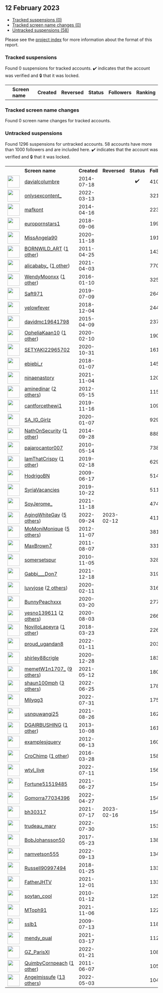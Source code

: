 ## 12 February 2023

* [Tracked suspensions (0)](#tracked-suspensions)
* [Tracked screen name changes (0)](#tracked-screen-name-changes)
* [Untracked suspensions (58)](#untracked-suspensions)

Please see the [project index](https://github.com/travisbrown/twitter-watch) for more information about the format of this report.

### Tracked suspensions

Found 0 suspensions for tracked accounts.
  ✔️ indicates that the account was verified and 🔒 that it was locked.

<table>
    <tr>
        <th></th>
        <th align="left">Screen name</th>
        <th align="left">Created</th>
        <th align="left">Reversed</th>
        <th align="left">Status</th>
        <th align="left">Followers</th>
        <th align="left">Ranking</th></tr>
    </tr></table>

### Tracked screen name changes

Found 0 screen name changes for tracked accounts.

### Untracked suspensions

Found 1296 suspensions for untracked accounts.
58 accounts have more than 1000 followers and are included here.
  ✔️ indicates that the account was verified and 🔒 that it was locked.

<table>
    <tr>
        <th></th>
        <th align="left">Screen name</th>
        <th align="left">Created</th>
        <th align="left">Reversed</th>
        <th align="left">Status</th>
        <th align="left">Followers</th>
    </tr>
        <tr>
            <td><a href="https://twitter.com/intent/user?user_id=2716763753">
                <img src="https://pbs.twimg.com/profile_images/1559395318386642944/c7mpAIxG_normal.jpg" width="40px" height="40px" align="center"/></a>
            </td>
            <td>
                <a href="https://twitter.com/davialcolumbre">davialcolumbre</a></td>
            <td>2014-07-18</td>
            <td></td>
            <td align="center">✔️</td>
            <td>410568</td>
        </tr>
        <tr>
            <td><a href="https://twitter.com/intent/user?user_id=1502921733732376576">
                <img src="https://pbs.twimg.com/profile_images/1527199750444855297/rY8PGen0_normal.jpg" width="40px" height="40px" align="center"/></a>
            </td>
            <td>
                <a href="https://twitter.com/onlysexcontent_">onlysexcontent_</a></td>
            <td>2022-03-13</td>
            <td></td>
            <td align="center"></td>
            <td>321045</td>
        </tr>
        <tr>
            <td><a href="https://twitter.com/intent/user?user_id=2448047358">
                <img src="https://pbs.twimg.com/profile_images/617306405767413760/VPVURmgG_normal.jpg" width="40px" height="40px" align="center"/></a>
            </td>
            <td>
                <a href="https://twitter.com/mafkont">mafkont</a></td>
            <td>2014-04-16</td>
            <td></td>
            <td align="center"></td>
            <td>223057</td>
        </tr>
        <tr>
            <td><a href="https://twitter.com/intent/user?user_id=1037644659571523585">
                <img src="https://pbs.twimg.com/profile_images/1037649754493276161/7PrqBu6m_normal.jpg" width="40px" height="40px" align="center"/></a>
            </td>
            <td>
                <a href="https://twitter.com/europornstars1">europornstars1</a></td>
            <td>2018-09-06</td>
            <td></td>
            <td align="center"></td>
            <td>199993</td>
        </tr>
        <tr>
            <td><a href="https://twitter.com/intent/user?user_id=1329020998486659077">
                <img src="https://pbs.twimg.com/profile_images/1551514434165583873/lvfrHpkP_normal.jpg" width="40px" height="40px" align="center"/></a>
            </td>
            <td>
                <a href="https://twitter.com/MissAngela90">MissAngela90</a></td>
            <td>2020-11-18</td>
            <td></td>
            <td align="center"></td>
            <td>191958</td>
        </tr>
        <tr>
            <td><a href="https://twitter.com/intent/user?user_id=287818581">
                <img src="https://pbs.twimg.com/profile_images/475270317347450880/HKwCsZvv_normal.jpeg" width="40px" height="40px" align="center"/></a>
            </td>
            <td>
                <a href="https://twitter.com/BORNWILD_ART">BORNWILD_ART</a>&nbsp;(<a href="https://api.memory.lol/v1/tw/id/287818581">1 other</a>)&nbsp;</td>
            <td>2011-04-25</td>
            <td></td>
            <td align="center"></td>
            <td>143850</td>
        </tr>
        <tr>
            <td><a href="https://twitter.com/intent/user?user_id=1378359009258795011">
                <img src="https://pbs.twimg.com/profile_images/1497303575810101248/GUaFlIYv_normal.jpg" width="40px" height="40px" align="center"/></a>
            </td>
            <td>
                <a href="https://twitter.com/alicababy_">alicababy_</a>&nbsp;(<a href="https://api.memory.lol/v1/tw/id/1378359009258795011">1 other</a>)&nbsp;</td>
            <td>2021-04-03</td>
            <td></td>
            <td align="center"></td>
            <td>77016</td>
        </tr>
        <tr>
            <td><a href="https://twitter.com/intent/user?user_id=4736974453">
                <img src="https://pbs.twimg.com/profile_images/1529435469049634816/ukTlam-2_normal.jpg" width="40px" height="40px" align="center"/></a>
            </td>
            <td>
                <a href="https://twitter.com/WendyMoonxx">WendyMoonxx</a>&nbsp;(<a href="https://api.memory.lol/v1/tw/id/4736974453">1 other</a>)&nbsp;</td>
            <td>2016-01-10</td>
            <td></td>
            <td align="center"></td>
            <td>32584</td>
        </tr>
        <tr>
            <td><a href="https://twitter.com/intent/user?user_id=1148472276259627009">
                <img src="https://pbs.twimg.com/profile_images/1584996933965414408/Xheh79iw_normal.jpg" width="40px" height="40px" align="center"/></a>
            </td>
            <td>
                <a href="https://twitter.com/Saft971">Saft971</a></td>
            <td>2019-07-09</td>
            <td></td>
            <td align="center"></td>
            <td>26424</td>
        </tr>
        <tr>
            <td><a href="https://twitter.com/intent/user?user_id=1070044396828180480">
                <img src="https://pbs.twimg.com/profile_images/1161201655834128385/iGE9NpPf_normal.jpg" width="40px" height="40px" align="center"/></a>
            </td>
            <td>
                <a href="https://twitter.com/yelowfever">yelowfever</a></td>
            <td>2018-12-04</td>
            <td></td>
            <td align="center"></td>
            <td>24480</td>
        </tr>
        <tr>
            <td><a href="https://twitter.com/intent/user?user_id=3146664710">
                <img src="https://pbs.twimg.com/profile_images/896243611909488640/YiymM5yO_normal.jpg" width="40px" height="40px" align="center"/></a>
            </td>
            <td>
                <a href="https://twitter.com/davidmc19641798">davidmc19641798</a></td>
            <td>2015-04-09</td>
            <td></td>
            <td align="center"></td>
            <td>23791</td>
        </tr>
        <tr>
            <td><a href="https://twitter.com/intent/user?user_id=1226717865572569088">
                <img src="https://pbs.twimg.com/profile_images/1553248056518123520/TQZmaBdK_normal.jpg" width="40px" height="40px" align="center"/></a>
            </td>
            <td>
                <a href="https://twitter.com/OpheliaKaan10">OpheliaKaan10</a>&nbsp;(<a href="https://api.memory.lol/v1/tw/id/1226717865572569088">1 other</a>)&nbsp;</td>
            <td>2020-02-10</td>
            <td></td>
            <td align="center"></td>
            <td>19004</td>
        </tr>
        <tr>
            <td><a href="https://twitter.com/intent/user?user_id=1322361095407902721">
                <img src="https://pbs.twimg.com/profile_images/1594149018447187968/lLIXUkDm_normal.jpg" width="40px" height="40px" align="center"/></a>
            </td>
            <td>
                <a href="https://twitter.com/SETYAKI22965702">SETYAKI22965702</a></td>
            <td>2020-10-31</td>
            <td></td>
            <td align="center"></td>
            <td>16101</td>
        </tr>
        <tr>
            <td><a href="https://twitter.com/intent/user?user_id=949928738577301504">
                <img src="https://pbs.twimg.com/profile_images/1378635878256418817/-bmMMozf_normal.jpg" width="40px" height="40px" align="center"/></a>
            </td>
            <td>
                <a href="https://twitter.com/ebiebi_r">ebiebi_r</a></td>
            <td>2018-01-07</td>
            <td></td>
            <td align="center"></td>
            <td>14585</td>
        </tr>
        <tr>
            <td><a href="https://twitter.com/intent/user?user_id=1456219614325579779">
                <img src="https://pbs.twimg.com/profile_images/1456229212348882944/DnsRyzCr_normal.jpg" width="40px" height="40px" align="center"/></a>
            </td>
            <td>
                <a href="https://twitter.com/ninaenastory">ninaenastory</a></td>
            <td>2021-11-04</td>
            <td></td>
            <td align="center"></td>
            <td>12046</td>
        </tr>
        <tr>
            <td><a href="https://twitter.com/intent/user?user_id=581228253">
                <img src="https://pbs.twimg.com/profile_images/1546229141720014848/uxiJ0beJ_normal.jpg" width="40px" height="40px" align="center"/></a>
            </td>
            <td>
                <a href="https://twitter.com/aminedinar">aminedinar</a>&nbsp;(<a href="https://api.memory.lol/v1/tw/id/581228253">2 others</a>)&nbsp;</td>
            <td>2012-05-15</td>
            <td></td>
            <td align="center"></td>
            <td>11500</td>
        </tr>
        <tr>
            <td><a href="https://twitter.com/intent/user?user_id=1195597680241569792">
                <img src="https://pbs.twimg.com/profile_images/1270331690892898304/kx90P-Uu_normal.jpg" width="40px" height="40px" align="center"/></a>
            </td>
            <td>
                <a href="https://twitter.com/cantforcethewi1">cantforcethewi1</a></td>
            <td>2019-11-16</td>
            <td></td>
            <td align="center"></td>
            <td>10920</td>
        </tr>
        <tr>
            <td><a href="https://twitter.com/intent/user?user_id=1214468014994788354">
                <img src="https://pbs.twimg.com/profile_images/1214472669363605510/z3YnovgM_normal.jpg" width="40px" height="40px" align="center"/></a>
            </td>
            <td>
                <a href="https://twitter.com/SA_IG_Girlz">SA_IG_Girlz</a></td>
            <td>2020-01-07</td>
            <td></td>
            <td align="center"></td>
            <td>9290</td>
        </tr>
        <tr>
            <td><a href="https://twitter.com/intent/user?user_id=2788383706">
                <img src="https://pbs.twimg.com/profile_images/1561018161880829954/p3H7_H0F_normal.jpg" width="40px" height="40px" align="center"/></a>
            </td>
            <td>
                <a href="https://twitter.com/NathOnSecurity">NathOnSecurity</a>&nbsp;(<a href="https://api.memory.lol/v1/tw/id/2788383706">1 other</a>)&nbsp;</td>
            <td>2014-09-28</td>
            <td></td>
            <td align="center"></td>
            <td>8880</td>
        </tr>
        <tr>
            <td><a href="https://twitter.com/intent/user?user_id=143857410">
                <img src="https://pbs.twimg.com/profile_images/1541995691152531458/qyDR-U3d_normal.jpg" width="40px" height="40px" align="center"/></a>
            </td>
            <td>
                <a href="https://twitter.com/pajarocantor007">pajarocantor007</a></td>
            <td>2010-05-14</td>
            <td></td>
            <td align="center"></td>
            <td>7389</td>
        </tr>
        <tr>
            <td><a href="https://twitter.com/intent/user?user_id=1097475796678131713">
                <img src="https://pbs.twimg.com/profile_images/1411962236378259458/y43LVBUf_normal.jpg" width="40px" height="40px" align="center"/></a>
            </td>
            <td>
                <a href="https://twitter.com/IamThatCrispy">IamThatCrispy</a>&nbsp;(<a href="https://api.memory.lol/v1/tw/id/1097475796678131713">1 other</a>)&nbsp;</td>
            <td>2019-02-18</td>
            <td></td>
            <td align="center"></td>
            <td>6297</td>
        </tr>
        <tr>
            <td><a href="https://twitter.com/intent/user?user_id=47839791">
                <img src="https://pbs.twimg.com/profile_images/1416861601068638208/4C_3gfmv_normal.jpg" width="40px" height="40px" align="center"/></a>
            </td>
            <td>
                <a href="https://twitter.com/HodrigoBN">HodrigoBN</a></td>
            <td>2009-06-17</td>
            <td></td>
            <td align="center"></td>
            <td>5145</td>
        </tr>
        <tr>
            <td><a href="https://twitter.com/intent/user?user_id=1186767313967689728">
                <img src="https://pbs.twimg.com/profile_images/1448321982190211075/TiPr54Gh_normal.jpg" width="40px" height="40px" align="center"/></a>
            </td>
            <td>
                <a href="https://twitter.com/SyriaVacancies">SyriaVacancies</a></td>
            <td>2019-10-22</td>
            <td></td>
            <td align="center"></td>
            <td>5114</td>
        </tr>
        <tr>
            <td><a href="https://twitter.com/intent/user?user_id=1461129181241163776">
                <img src="https://pbs.twimg.com/profile_images/1579640690077798401/p8kJyJfx_normal.jpg" width="40px" height="40px" align="center"/></a>
            </td>
            <td>
                <a href="https://twitter.com/SoyJerome_">SoyJerome_</a></td>
            <td>2021-11-18</td>
            <td></td>
            <td align="center"></td>
            <td>4741</td>
        </tr>
        <tr>
            <td><a href="https://twitter.com/intent/user?user_id=1573529137423462400">
                <img src="https://pbs.twimg.com/profile_images/1589327338759917568/bNO56klY_normal.jpg" width="40px" height="40px" align="center"/></a>
            </td>
            <td>
                <a href="https://twitter.com/AgingWhiteGay">AgingWhiteGay</a>&nbsp;(<a href="https://api.memory.lol/v1/tw/id/1573529137423462400">5 others</a>)&nbsp;</td>
            <td>2022-09-24</td>
            <td>2023-02-12</td>
            <td align="center"></td>
            <td>4116</td>
        </tr>
        <tr>
            <td><a href="https://twitter.com/intent/user?user_id=933017455">
                <img src="https://pbs.twimg.com/profile_images/1538897842303025152/lc4d2NTO_normal.jpg" width="40px" height="40px" align="center"/></a>
            </td>
            <td>
                <a href="https://twitter.com/MoMoniMonique">MoMoniMonique</a>&nbsp;(<a href="https://api.memory.lol/v1/tw/id/933017455">5 others</a>)&nbsp;</td>
            <td>2012-11-07</td>
            <td></td>
            <td align="center"></td>
            <td>3814</td>
        </tr>
        <tr>
            <td><a href="https://twitter.com/intent/user?user_id=350379051">
                <img src="https://pbs.twimg.com/profile_images/1589926248859459584/Olkv64TR_normal.jpg" width="40px" height="40px" align="center"/></a>
            </td>
            <td>
                <a href="https://twitter.com/MaxBrown7">MaxBrown7</a></td>
            <td>2011-08-07</td>
            <td></td>
            <td align="center"></td>
            <td>3311</td>
        </tr>
        <tr>
            <td><a href="https://twitter.com/intent/user?user_id=212346500">
                <img src="https://pbs.twimg.com/profile_images/1562451697838002176/xZDH3isN_normal.jpg" width="40px" height="40px" align="center"/></a>
            </td>
            <td>
                <a href="https://twitter.com/somersetspur">somersetspur</a></td>
            <td>2010-11-05</td>
            <td></td>
            <td align="center"></td>
            <td>3286</td>
        </tr>
        <tr>
            <td><a href="https://twitter.com/intent/user?user_id=1472144129807294465">
                <img src="https://pbs.twimg.com/profile_images/1547489755985838084/AKlwYFeJ_normal.jpg" width="40px" height="40px" align="center"/></a>
            </td>
            <td>
                <a href="https://twitter.com/Gabbi___Don7">Gabbi___Don7</a></td>
            <td>2021-12-18</td>
            <td></td>
            <td align="center"></td>
            <td>3191</td>
        </tr>
        <tr>
            <td><a href="https://twitter.com/intent/user?user_id=1227020315244552193">
                <img src="https://pbs.twimg.com/profile_images/1505236407723380751/3gtmzu9s_normal.jpg" width="40px" height="40px" align="center"/></a>
            </td>
            <td>
                <a href="https://twitter.com/luvvjose">luvvjose</a>&nbsp;(<a href="https://api.memory.lol/v1/tw/id/1227020315244552193">2 others</a>)&nbsp;</td>
            <td>2020-02-11</td>
            <td></td>
            <td align="center"></td>
            <td>3161</td>
        </tr>
        <tr>
            <td><a href="https://twitter.com/intent/user?user_id=1240901590741143557">
                <img src="https://pbs.twimg.com/profile_images/1460720676520833027/8PN1NpCy_normal.jpg" width="40px" height="40px" align="center"/></a>
            </td>
            <td>
                <a href="https://twitter.com/BunnyPeachxxx">BunnyPeachxxx</a></td>
            <td>2020-03-20</td>
            <td></td>
            <td align="center"></td>
            <td>2776</td>
        </tr>
        <tr>
            <td><a href="https://twitter.com/intent/user?user_id=1290209309872152576">
                <img src="https://pbs.twimg.com/profile_images/1496272155155505155/3LIAeBkE_normal.jpg" width="40px" height="40px" align="center"/></a>
            </td>
            <td>
                <a href="https://twitter.com/yesno139611">yesno139611</a>&nbsp;(<a href="https://api.memory.lol/v1/tw/id/1290209309872152576">2 others</a>)&nbsp;</td>
            <td>2020-08-03</td>
            <td></td>
            <td align="center"></td>
            <td>2661</td>
        </tr>
        <tr>
            <td><a href="https://twitter.com/intent/user?user_id=977187809957175296">
                <img src="https://pbs.twimg.com/profile_images/1243136777147363329/8EgYZS8C_normal.jpg" width="40px" height="40px" align="center"/></a>
            </td>
            <td>
                <a href="https://twitter.com/NovilloLapeyra">NovilloLapeyra</a>&nbsp;(<a href="https://api.memory.lol/v1/tw/id/977187809957175296">1 other</a>)&nbsp;</td>
            <td>2018-03-23</td>
            <td></td>
            <td align="center"></td>
            <td>2267</td>
        </tr>
        <tr>
            <td><a href="https://twitter.com/intent/user?user_id=1480878882618318850">
                <img src="https://pbs.twimg.com/profile_images/1562139433759031297/hhEP0Mr-_normal.jpg" width="40px" height="40px" align="center"/></a>
            </td>
            <td>
                <a href="https://twitter.com/proud_ugandan8">proud_ugandan8</a></td>
            <td>2022-01-11</td>
            <td></td>
            <td align="center"></td>
            <td>2032</td>
        </tr>
        <tr>
            <td><a href="https://twitter.com/intent/user?user_id=1343542679842467845">
                <img src="https://pbs.twimg.com/profile_images/1343543169850486786/OaPMiS-D_normal.jpg" width="40px" height="40px" align="center"/></a>
            </td>
            <td>
                <a href="https://twitter.com/shirley88crigle">shirley88crigle</a></td>
            <td>2020-12-28</td>
            <td></td>
            <td align="center"></td>
            <td>1836</td>
        </tr>
        <tr>
            <td><a href="https://twitter.com/intent/user?user_id=1392279727994392577">
                <img src="https://pbs.twimg.com/profile_images/1589053963306823680/SKVQ1KIQ_normal.jpg" width="40px" height="40px" align="center"/></a>
            </td>
            <td>
                <a href="https://twitter.com/memetW1n1707_">memetW1n1707_</a>&nbsp;(<a href="https://api.memory.lol/v1/tw/id/1392279727994392577">9 others</a>)&nbsp;</td>
            <td>2021-05-12</td>
            <td></td>
            <td align="center"></td>
            <td>1805</td>
        </tr>
        <tr>
            <td><a href="https://twitter.com/intent/user?user_id=1540537631510999041">
                <img src="https://pbs.twimg.com/profile_images/1570070717764440066/9qoszRzt_normal.jpg" width="40px" height="40px" align="center"/></a>
            </td>
            <td>
                <a href="https://twitter.com/shaun100mph">shaun100mph</a>&nbsp;(<a href="https://api.memory.lol/v1/tw/id/1540537631510999041">3 others</a>)&nbsp;</td>
            <td>2022-06-25</td>
            <td></td>
            <td align="center"></td>
            <td>1785</td>
        </tr>
        <tr>
            <td><a href="https://twitter.com/intent/user?user_id=1553704313297719296">
                <img src="https://pbs.twimg.com/profile_images/1553705643240226816/bgE-Hhbe_normal.jpg" width="40px" height="40px" align="center"/></a>
            </td>
            <td>
                <a href="https://twitter.com/Milyqg3">Milyqg3</a></td>
            <td>2022-07-31</td>
            <td></td>
            <td align="center"></td>
            <td>1759</td>
        </tr>
        <tr>
            <td><a href="https://twitter.com/intent/user?user_id=1430787653952176134">
                <img src="https://pbs.twimg.com/profile_images/1591094418052087810/Y3NXRXtU_normal.jpg" width="40px" height="40px" align="center"/></a>
            </td>
            <td>
                <a href="https://twitter.com/usnquwangi25">usnquwangi25</a></td>
            <td>2021-08-26</td>
            <td></td>
            <td align="center"></td>
            <td>1622</td>
        </tr>
        <tr>
            <td><a href="https://twitter.com/intent/user?user_id=704486440">
                <img src="https://pbs.twimg.com/profile_images/1362407983058210825/t6hFeFMS_normal.jpg" width="40px" height="40px" align="center"/></a>
            </td>
            <td>
                <a href="https://twitter.com/DGAIRBUSHING">DGAIRBUSHING</a>&nbsp;(<a href="https://api.memory.lol/v1/tw/id/704486440">1 other</a>)&nbsp;</td>
            <td>2013-10-08</td>
            <td></td>
            <td align="center"></td>
            <td>1612</td>
        </tr>
        <tr>
            <td><a href="https://twitter.com/intent/user?user_id=607696425">
                <img src="https://pbs.twimg.com/profile_images/519499541859414016/6VqiZMyn_normal.jpeg" width="40px" height="40px" align="center"/></a>
            </td>
            <td>
                <a href="https://twitter.com/examplesjquery">examplesjquery</a></td>
            <td>2012-06-13</td>
            <td></td>
            <td align="center"></td>
            <td>1600</td>
        </tr>
        <tr>
            <td><a href="https://twitter.com/intent/user?user_id=714542996230967302">
                <img src="https://pbs.twimg.com/profile_images/1522665769007472642/piE3JT2G_normal.jpg" width="40px" height="40px" align="center"/></a>
            </td>
            <td>
                <a href="https://twitter.com/CroChimp">CroChimp</a>&nbsp;(<a href="https://api.memory.lol/v1/tw/id/714542996230967302">1 other</a>)&nbsp;</td>
            <td>2016-03-28</td>
            <td></td>
            <td align="center"></td>
            <td>1586</td>
        </tr>
        <tr>
            <td><a href="https://twitter.com/intent/user?user_id=1546543431303979055">
                <img src="https://pbs.twimg.com/profile_images/1564401727591403522/IUWbeIOG_normal.jpg" width="40px" height="40px" align="center"/></a>
            </td>
            <td>
                <a href="https://twitter.com/wtyl_live">wtyl_live</a></td>
            <td>2022-07-11</td>
            <td></td>
            <td align="center"></td>
            <td>1561</td>
        </tr>
        <tr>
            <td><a href="https://twitter.com/intent/user?user_id=1408963532918558725">
                <img src="https://pbs.twimg.com/profile_images/1597508403399729157/3hoAX096_normal.jpg" width="40px" height="40px" align="center"/></a>
            </td>
            <td>
                <a href="https://twitter.com/Fortune51519485">Fortune51519485</a></td>
            <td>2021-06-27</td>
            <td></td>
            <td align="center"></td>
            <td>1548</td>
        </tr>
        <tr>
            <td><a href="https://twitter.com/intent/user?user_id=1519200555217952768">
                <img src="https://pbs.twimg.com/profile_images/1564653617847701514/Nh-kJLg9_normal.jpg" width="40px" height="40px" align="center"/></a>
            </td>
            <td>
                <a href="https://twitter.com/Gomorra77034396">Gomorra77034396</a></td>
            <td>2022-04-27</td>
            <td></td>
            <td align="center"></td>
            <td>1541</td>
        </tr>
        <tr>
            <td><a href="https://twitter.com/intent/user?user_id=1416532881476816898">
                <img src="https://pbs.twimg.com/profile_images/1515140839500132356/-zIcg0MK_normal.jpg" width="40px" height="40px" align="center"/></a>
            </td>
            <td>
                <a href="https://twitter.com/bh30317">bh30317</a></td>
            <td>2021-07-17</td>
            <td>2023-02-16</td>
            <td align="center"></td>
            <td>1540</td>
        </tr>
        <tr>
            <td><a href="https://twitter.com/intent/user?user_id=1553371247278542850">
                <img src="https://pbs.twimg.com/profile_images/1586053256631009280/e6IbuT0a_normal.jpg" width="40px" height="40px" align="center"/></a>
            </td>
            <td>
                <a href="https://twitter.com/trudeau_mary">trudeau_mary</a></td>
            <td>2022-07-30</td>
            <td></td>
            <td align="center"></td>
            <td>1532</td>
        </tr>
        <tr>
            <td><a href="https://twitter.com/intent/user?user_id=867023047345278979">
                <img src="https://pbs.twimg.com/profile_images/867032468125360128/7cZSenj9_normal.jpg" width="40px" height="40px" align="center"/></a>
            </td>
            <td>
                <a href="https://twitter.com/BobJohansson50">BobJohansson50</a></td>
            <td>2017-05-23</td>
            <td></td>
            <td align="center"></td>
            <td>1389</td>
        </tr>
        <tr>
            <td><a href="https://twitter.com/intent/user?user_id=1569802501028978689">
                <img src="https://pbs.twimg.com/profile_images/1569818757433810952/so9RQ6DC_normal.jpg" width="40px" height="40px" align="center"/></a>
            </td>
            <td>
                <a href="https://twitter.com/namvetson555">namvetson555</a></td>
            <td>2022-09-13</td>
            <td></td>
            <td align="center"></td>
            <td>1345</td>
        </tr>
        <tr>
            <td><a href="https://twitter.com/intent/user?user_id=956673663893409792">
                <img src="https://pbs.twimg.com/profile_images/1262053999005630464/Vqvw7pK7_normal.jpg" width="40px" height="40px" align="center"/></a>
            </td>
            <td>
                <a href="https://twitter.com/Russell90997494">Russell90997494</a></td>
            <td>2018-01-25</td>
            <td></td>
            <td align="center"></td>
            <td>1333</td>
        </tr>
        <tr>
            <td><a href="https://twitter.com/intent/user?user_id=1466112996384686083">
                <img src="https://pbs.twimg.com/profile_images/1596642378357547008/eMEhUdxj_normal.jpg" width="40px" height="40px" align="center"/></a>
            </td>
            <td>
                <a href="https://twitter.com/FatherJHTV">FatherJHTV</a></td>
            <td>2021-12-01</td>
            <td></td>
            <td align="center"></td>
            <td>1333</td>
        </tr>
        <tr>
            <td><a href="https://twitter.com/intent/user?user_id=104138152">
                <img src="https://pbs.twimg.com/profile_images/1215597477178564609/uNORVphP_normal.jpg" width="40px" height="40px" align="center"/></a>
            </td>
            <td>
                <a href="https://twitter.com/soytan_cool">soytan_cool</a></td>
            <td>2010-01-12</td>
            <td></td>
            <td align="center"></td>
            <td>1257</td>
        </tr>
        <tr>
            <td><a href="https://twitter.com/intent/user?user_id=1456920686459441153">
                <img src="https://pbs.twimg.com/profile_images/1595714706106613766/jWfJCi6e_normal.jpg" width="40px" height="40px" align="center"/></a>
            </td>
            <td>
                <a href="https://twitter.com/MToph91">MToph91</a></td>
            <td>2021-11-06</td>
            <td></td>
            <td align="center"></td>
            <td>1225</td>
        </tr>
        <tr>
            <td><a href="https://twitter.com/intent/user?user_id=56436261">
                <img src="https://pbs.twimg.com/profile_images/1317406828951646208/H8IteX1G_normal.jpg" width="40px" height="40px" align="center"/></a>
            </td>
            <td>
                <a href="https://twitter.com/sslb1">sslb1</a></td>
            <td>2009-07-13</td>
            <td></td>
            <td align="center"></td>
            <td>1187</td>
        </tr>
        <tr>
            <td><a href="https://twitter.com/intent/user?user_id=1372314178275409923">
                <img src="https://pbs.twimg.com/profile_images/1380515213087215628/UuUaH8Jo_normal.jpg" width="40px" height="40px" align="center"/></a>
            </td>
            <td>
                <a href="https://twitter.com/mendy_pual">mendy_pual</a></td>
            <td>2021-03-17</td>
            <td></td>
            <td align="center"></td>
            <td>1122</td>
        </tr>
        <tr>
            <td><a href="https://twitter.com/intent/user?user_id=1484544548260962305">
                <img src="https://pbs.twimg.com/profile_images/1484544847822434309/ymc-NfeP_normal.jpg" width="40px" height="40px" align="center"/></a>
            </td>
            <td>
                <a href="https://twitter.com/GZ_ParisXI">GZ_ParisXI</a></td>
            <td>2022-01-21</td>
            <td></td>
            <td align="center"></td>
            <td>1086</td>
        </tr>
        <tr>
            <td><a href="https://twitter.com/intent/user?user_id=312720375">
                <img src="https://pbs.twimg.com/profile_images/1802028501/DKwKxtos_normal" width="40px" height="40px" align="center"/></a>
            </td>
            <td>
                <a href="https://twitter.com/QuimbyCornpeach">QuimbyCornpeach</a>&nbsp;(<a href="https://api.memory.lol/v1/tw/id/312720375">1 other</a>)&nbsp;</td>
            <td>2011-06-07</td>
            <td></td>
            <td align="center"></td>
            <td>1054</td>
        </tr>
        <tr>
            <td><a href="https://twitter.com/intent/user?user_id=1521315532368080896">
                <img src="https://pbs.twimg.com/profile_images/1571112500095221760/xT3C_cql_normal.png" width="40px" height="40px" align="center"/></a>
            </td>
            <td>
                <a href="https://twitter.com/Angelmissufe">Angelmissufe</a>&nbsp;(<a href="https://api.memory.lol/v1/tw/id/1521315532368080896">13 others</a>)&nbsp;</td>
            <td>2022-05-03</td>
            <td></td>
            <td align="center"></td>
            <td>1044</td>
        </tr></table>
